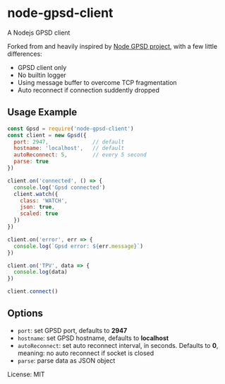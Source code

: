 # node-gpsd-client

A Nodejs GPSD client

Forked from and heavily inspired by [Node GPSD project](https://github.com/eelcocramer/node-gpsd), with a few little differences:

- GPSD client only
- No builtin logger
- Using message buffer to overcome TCP fragmentation
- Auto reconnect if connection suddently dropped

## Usage Example

```javascript
const Gpsd = require('node-gpsd-client')
const client = new Gpsd({
  port: 2947,              // default
  hostname: 'localhost',   // default
  autoReconnect: 5,        // every 5 second
  parse: true
})

client.on('connected', () => {
  console.log('Gpsd connected')
  client.watch({
    class: 'WATCH',
    json: true,
    scaled: true
  })
})

client.on('error', err => {
  console.log(`Gpsd error: ${err.message}`)
})

client.on('TPV', data => {
  console.log(data)
})

client.connect()
```

## Options

- `port`: set GPSD port, defaults to **2947**
- `hostname`: set GPSD hostname, defaults to **localhost**
- `autoReconnect`: set auto reconnect interval, in seconds. Defaults to **0**, meaning: no auto reconnect if socket is closed
- `parse`: parse data as JSON object

License: MIT